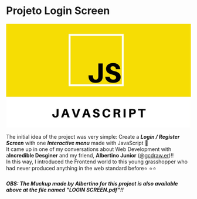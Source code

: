# Projeto Login Screen

<img src="js-banner.jpeg" />

The initial idea of ​​the project was very simple: Create a <b>*Login / Register Screen*</b> with one <b>*Interactive menu*</b> made with JavaScript :yellow_heart: 
</br>
It came up in one of my conversations about Web Development with a<b>Incredible Desginer</b> and my friend, <b>Albertino Junior</b> (<a href="https://instagram.com/gcdraw.er?igshid=1e2ncl0gfttlv">@gcdraw.er</a>)!! 
</br>
In this way, I introduced the Frontend world to this young grasshopper who had never produced anything in the web standard before:star: :star::star:
</br>

##### OBS: The Muckup made by Albertino for this project is also available above at the file named "LOGIN SCREEN.pdf"!!
